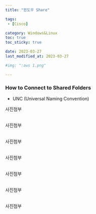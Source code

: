 ```yaml
---
title: "윈도우 Share"

tags:
 - [Cisco]

category: Windows&Linux
toc: true
toc_sticky: true

date: 2023-03-27
last_modified_at: 2023-03-27

#img: ":aws 1.png"

---
```


<!-- outline-start -->


### How to Connect to Shared Folders<br/>

- UNC (Universal Naming Convention)<br/>


사진첨부
<br/><br/>

사진첨부
<br/><br/>

사진첨부
<br/><br/>

사진첨부
<br/><br/>

사진첨부
<br/><br/>

사진첨부
<br/><br/>

사진첨부
<br/><br/>

